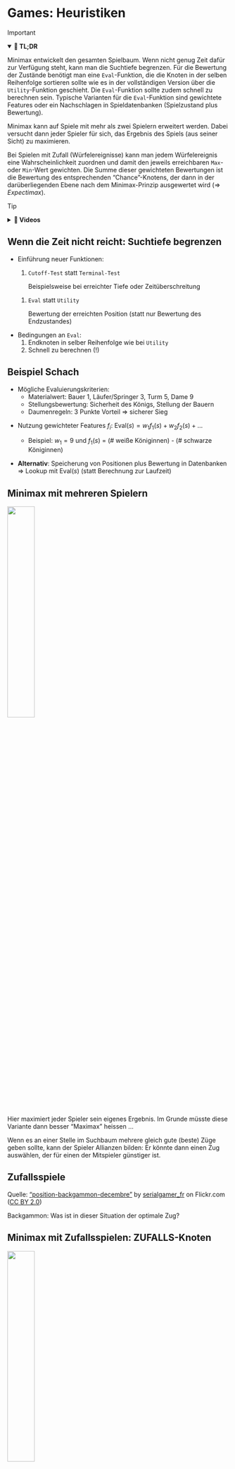 # Games: Heuristiken

> [!IMPORTANT]
>
> <details open>
>
> <summary><strong>🎯 TL;DR</strong></summary>
>
> Minimax entwickelt den gesamten Spielbaum. Wenn nicht genug Zeit dafür
> zur Verfügung steht, kann man die Suchtiefe begrenzen. Für die
> Bewertung der Zustände benötigt man eine `Eval`-Funktion, die die
> Knoten in der selben Reihenfolge sortieren sollte wie es in der
> vollständigen Version über die `Utility`-Funktion geschieht. Die
> `Eval`-Funktion sollte zudem schnell zu berechnen sein. Typische
> Varianten für die `Eval`-Funktion sind gewichtete Features oder ein
> Nachschlagen in Spieldatenbanken (Spielzustand plus Bewertung).
>
> Minimax kann auf Spiele mit mehr als zwei Spielern erweitert werden.
> Dabei versucht dann jeder Spieler für sich, das Ergebnis des Spiels
> (aus seiner Sicht) zu maximieren.
>
> Bei Spielen mit Zufall (Würfelereignisse) kann man jedem
> Würfelereignis eine Wahrscheinlichkeit zuordnen und damit den jeweils
> erreichbaren `Max`- oder `Min`-Wert gewichten. Die Summe dieser
> gewichteten Bewertungen ist die Bewertung des entsprechenden
> “Chance”-Knotens, der dann in der darüberliegenden Ebene nach dem
> Minimax-Prinzip ausgewertet wird (=\> *Expectimax*).
>
> </details>

> [!TIP]
>
> <details>
>
> <summary><strong>🎦 Videos</strong></summary>
>
> - [VL Heuristiken](https://youtu.be/rKqNqYBXuK8)
>
> </details>

## Wenn die Zeit nicht reicht: Suchtiefe begrenzen

- Einführung neuer Funktionen:
  1.  `Cutoff-Test` statt `Terminal-Test`

      Beispielsweise bei erreichter Tiefe oder Zeitüberschreitung

  <!-- -->

  1.  `Eval` statt `Utility`

      Bewertung der erreichten Position (statt nur Bewertung des
      Endzustandes)

<!-- -->

- Bedingungen an `Eval`:
  1.  Endknoten in selber Reihenfolge wie bei `Utility`
  2.  Schnell zu berechnen (!)

## Beispiel Schach

- Mögliche Evaluierungskriterien:
  - Materialwert: Bauer 1, Läufer/Springer 3, Turm 5, Dame 9
  - Stellungsbewertung: Sicherheit des Königs, Stellung der Bauern
  - Daumenregeln: 3 Punkte Vorteil =\> sicherer Sieg

<!-- -->

- Nutzung gewichteter Features $`f_i`$:
  $`\mathop{\text{Eval}}(s) = w_1f_1(s) + w_2f_2(s) + \ldots`$

  - Beispiel: $`w_1 = 9`$ und $`f_1(s)`$ = (# weiße Königinnen) - (#
    schwarze Königinnen)

<!-- -->

- **Alternativ**: Speicherung von Positionen plus Bewertung in
  Datenbanken =\> Lookup mit $`\mathop{\text{Eval}}(s)`$ (statt
  Berechnung zur Laufzeit)

## Minimax mit mehreren Spielern

<img src="images/minimax3.png" width="35%">

Hier maximiert jeder Spieler sein eigenes Ergebnis. Im Grunde müsste
diese Variante dann besser “Maximax” heissen …

Wenn es an einer Stelle im Suchbaum mehrere gleich gute (beste) Züge
geben sollte, kann der Spieler Allianzen bilden: Er könnte dann einen
Zug auswählen, der für einen der Mitspieler günstiger ist.

## Zufallsspiele

Quelle: [“position-backgammon-decembre”](https://www.flickr.com/photos/83436399@N04/11267311625)
by [serialgamer_fr](https://www.flickr.com/photos/83436399@N04) on
Flickr.com ([CC BY
2.0](https://creativecommons.org/licenses/by/2.0/?ref=ccsearch&atype=rich))

Backgammon: Was ist in dieser Situation der optimale Zug?

## Minimax mit Zufallsspielen: ZUFALLS-Knoten

<img src="images/expectimax.png" width="35%">

Zusätzlich zu den MIN- und MAX-Knoten führt man noch Zufalls-Knoten ein,
um das Würfelergebnis repräsentieren zu können. Je möglichem
Würfelergebnis $`i`$ gibt es einen Ausgang, an dem die
Wahrscheinlichkeit $`P(i)`$ dieses Ausgangs annotiert wird.

=\> Für Zufallsknoten **erwarteten** Minimax-Wert (*Expectimax*) nutzen

## Minimax mit Zufall: Expectimax

Expectimax-Wert für Zufallsknoten $`C`$:

``` math
\mathop{\text{Expectimax}}(C) = \sum_i P(i) \mathop{\text{Expectimax}}(s_i)
```

- $`i`$ mögliches Würfelergebnis
- $`P(i)`$ Wahrscheinlichkeit für Würfelergebnis
- $`s_i`$ Nachfolgezustand von $`C`$ gegeben Würfelergebnis $`i`$

Für die normalen Min- und Max-Knoten liefert `Expectimax()` die üblichen
Aufrufe von `Min-Value()` bwz. `Max-Value()`.

Auf
[wikipedia.org/wiki/Expectiminimax](https://en.wikipedia.org/wiki/Expectiminimax)
finden Sie eine Variante mit einem zusätzlichen Tiefenparameter, um bei
einer bestimmten Suchtiefe abbrechen zu können. Dies ist bereits eine
erweiterte Version, wo man beim Abbruch durch das Erreichen der
Suchtiefe statt `Utility()` eine `Eval()`-Funktion braucht. Zusätzlich
kombiniert der dort gezeigte Algorithmus die Funktionen `Expectimax()`,
`Min-Value()` und `Max-Value()` in eine einzige Funktion.

Eine ähnliche geschlossene Darstellung finden Sie im ([Russell und
Norvig 2020, 212](#ref-Russell2020)).

**Hinweis**: Üblicherweise sind die Nachfolger der Zufallsknoten gleich
wahrscheinlich. Dann kann man einfach mit dem Mittelwert der Bewertung
der Nachfolger arbeiten.

## Wrap-Up

- Minimax:
  - Kriterien zur Begrenzung der Suchtiefe, Bewertung `Eval` statt
    `Utility`
  - Erweiterung auf $`>2`$ Spieler
  - Erweiterung auf Spiele mit Zufall: *Expectimax*

## 📖 Zum Nachlesen

- Russell und Norvig ([2020](#ref-Russell2020)): Erweiterungen und
  Heuristiken: Abschnitte 6.2.2, 6.3, 6.5
- Ertel ([2017](#ref-Ertel2017))

> [!NOTE]
>
> <details>
>
> <summary><strong>✅ Lernziele</strong></summary>
>
> - k2: Ich kann die Erweiterung von Minimax für mehr als zwei Spieler
>   erklären
> - k2: Ich kann die Erweiterung von Minimax mit Zufallskomponenten
>   erklären
> - k2: Ich kann die Heuristik erklären: Sortierung der Nachfolger
> - k2: Ich kann erklären, wie die Suchtiefe beschränkt werden kann
>   durch den Übergang zu Bewertungsfunktion
> - k2: Ich kann erklären, wie eine Stellungsbewertung über
>   Spieldatenbanken funktioniert
> - k3: Ich kann den Minimax-Algorithmus implementieren
> - k3: Ich kann Tiefenbeschränkung und Bewertungsfunktion bei Minimax
>   einsetzen
>
> </details>

------------------------------------------------------------------------

> [!NOTE]
>
> <details>
>
> <summary><strong>👀 Quellen</strong></summary>
>
> <div id="refs" class="references csl-bib-body hanging-indent"
> entry-spacing="0">
>
> <div id="ref-Ertel2017" class="csl-entry">
>
> Ertel, W. 2017. *Introduction to Artificial Intelligence*. 2nd
> edition. Springer. <https://doi.org/10.1007/978-3-319-58487-4>.
>
> </div>
>
> <div id="ref-Russell2020" class="csl-entry">
>
> Russell, S., und P. Norvig. 2020. *Artificial Intelligence: A Modern
> Approach*. 4th Edition. Pearson. <http://aima.cs.berkeley.edu>.
>
> </div>
>
> </div>
>
> </details>

------------------------------------------------------------------------

<img src="https://licensebuttons.net/l/by-sa/4.0/88x31.png" width="10%">

Unless otherwise noted, this work is licensed under CC BY-SA 4.0.

**Exceptions:**

- [“position-backgammon-decembre”](https://www.flickr.com/photos/83436399@N04/11267311625)
  by [serialgamer_fr](https://www.flickr.com/photos/83436399@N04) on
  Flickr.com ([CC BY
  2.0](https://creativecommons.org/licenses/by/2.0/?ref=ccsearch&atype=rich))

<blockquote><p><sup><sub><strong>Last modified:</strong> f3e6437 (lecture: add 'Games' to title (Games), 2025-08-29)<br></sub></sup></p></blockquote>
